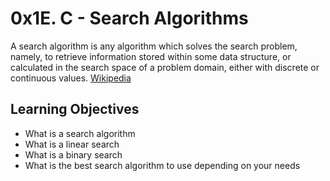 # 0x1E. C - Search Algorithms

A search algorithm is any algorithm which solves the search problem, namely, to retrieve information stored within some data structure, or calculated in the search space of a problem domain, either with discrete or continuous values. [Wikipedia](https://en.wikipedia.org/wiki/Search_algorithm)

## Learning Objectives

- What is a search algorithm
- What is a linear search
- What is a binary search
- What is the best search algorithm to use depending on your needs

